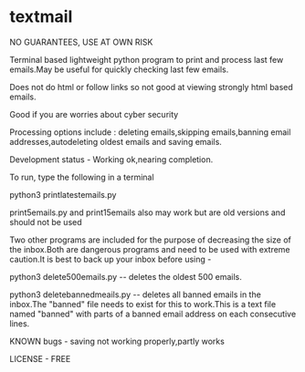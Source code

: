 # textmail

NO GUARANTEES,
USE AT OWN RISK


Terminal based lightweight python program to print and process last few emails.May be useful for quickly checking last few emails.

Does not do html or follow links so not good at viewing strongly html based emails.

Good if you are worries about cyber security

Processing options include : deleting emails,skipping emails,banning email addresses,autodeleting oldest emails and saving emails.

Development status - Working ok,nearing completion.

To run, type the following in a terminal

python3 printlatestemails.py

print5emails.py and print15emails also may work but  are old versions and should not be used


Two other programs are included for the purpose of decreasing the size of the inbox.Both are dangerous programs and need to be used with extreme caution.It is best to back up your inbox before using -


python3 delete500emails.py -- deletes the oldest 500 emails.

python3 deletebannedmeails.py -- deletes all banned emails in the inbox.The "banned" file needs to exist for this to work.This is a text file named "banned" with parts of a banned email address on each consecutive lines.

KNOWN bugs - saving not working properly,partly works



LICENSE - FREE
